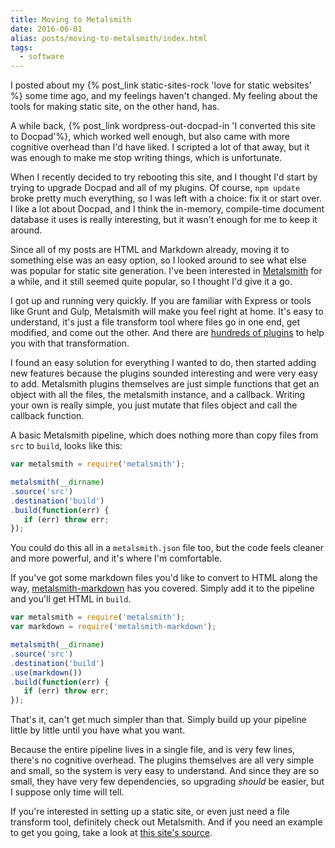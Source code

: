 ```yaml
---
title: Moving to Metalsmith
date: 2016-06-01
alias: posts/moving-to-metalsmith/index.html
tags:
  - software
---
```


I posted about my {% post_link static-sites-rock 'love for static websites' %} some time ago, and my feelings haven't changed. My feeling about the tools for making static site, on the other hand, has.

A while back, {% post_link wordpress-out-docpad-in 'I converted this site to Docpad'%}, which worked well enough, but also came with more cognitive overhead than I'd have liked. I scripted a lot of that away, but it was enough to make me stop writing things, which is unfortunate.

When I recently decided to try rebooting this site, and I thought I'd start by trying to upgrade Docpad and all of my plugins. Of course, `npm update` broke pretty much everything, so I was left with a choice: fix it or start over. I like a lot about Docpad, and I think the in-memory, compile-time document database it uses is really interesting, but it wasn't enough for me to keep it around.

Since all of my posts are HTML and Markdown already, moving it to something else was an easy option, so I looked around to see what else was popular for static site generation. I've been interested in [Metalsmith](http://www.metalsmith.io/) for a while, and it still seemed quite popular, so I thought I'd give it a go.

I got up and running very quickly. If you are familiar with Express or tools like Grunt and Gulp, Metalsmith will make you feel right at home. It's easy to understand, it's just a file transform tool where files go in one end, get modified, and come out the other. And there are [hundreds of plugins](https://www.npmjs.com/search?q=metalsmith) to help you with that transformation.

I found an easy solution for everything I wanted to do, then started adding new features because the plugins sounded interesting and were very easy to add. Metalsmith plugins themselves are just simple functions that get an object with all the files, the metalsmith instance, and a callback. Writing your own is really simple, you just mutate that files object and call the callback function.

A basic Metalsmith pipeline, which does nothing more than copy files from `src` to `build`, looks like this:

```js
var metalsmith = require('metalsmith');

metalsmith(__dirname)
.source('src')
.destination('build')
.build(function(err) {
   if (err) throw err;
});
```

You could do this all in a `metalsmith.json` file too, but the code feels cleaner and more powerful, and it's where I'm comfortable.

If you've got some markdown files you'd like to convert to HTML along the way, [metalsmith-markdown](https://github.com/segmentio/metalsmith-markdown) has you covered. Simply add it to the pipeline and you'll get HTML in `build`.

```js
var metalsmith = require('metalsmith');
var markdown = require('metalsmith-markdown');

metalsmith(__dirname)
.source('src')
.destination('build')
.use(markdown())
.build(function(err) {
   if (err) throw err;
});
```

That's it, can't get much simpler than that. Simply build up your pipeline little by little until you have what you want.

Because the entire pipeline lives in a single file, and is very few lines, there's no cognitive overhead. The plugins themselves are all very simple and small, so the system is very easy to understand. And since they are so small, they have very few dependencies, so upgrading *should* be easier, but I suppose only time will tell.

If you're interested in setting up a static site, or even just need a file transform tool, definitely check out Metalsmith. And if you need an example to get you going, take a look at [this site's source](https://github.com/w33ble/joefleming-net/tree/v2.2.0).
